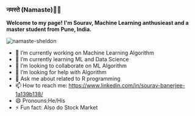 ### नमस्ते (Namaste)🙏🏻

<b>Welcome to my page!</b>
<b>I'm Sourav, Machine Learning anthusieast and a master student from  Pune, India.</b>

![namaste-sheldon](https://user-images.githubusercontent.com/74098297/188073889-83f1901e-4d5a-47ec-8c77-d16b23ffd13f.gif)


- 🔭 I’m currently working on Machine Learning Algorithm
- 🌱 I’m currently learning ML and Data Science
- 👯 I’m looking to collaborate on ML Algorithm
- 🤔 I’m looking for help with Algorithm
- 💬 Ask me about related to R programming
- 📫 How to reach me: https://www.linkedin.com/in/sourav-banerjee-1a139b138/
- 😄 Pronouns:He/His
- ⚡ Fun fact: Also do Stock Market
